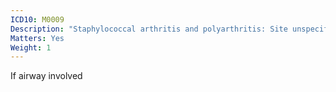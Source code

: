 ```yaml
---
ICD10: M0009
Description: "Staphylococcal arthritis and polyarthritis: Site unspecified"
Matters: Yes
Weight: 1
---
```

If airway involved
